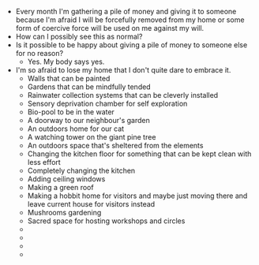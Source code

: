 - Every month I'm gathering a pile of money and giving it to someone because I'm afraid I will be forcefully removed from my home or some form of coercive force will be used on me against my will.
- How can I possibly see this as normal?
- Is it possible to be happy about giving a pile of money to someone else for no reason?
	- Yes. My body says yes.
- I'm so afraid to lose my home that I don't quite dare to embrace it.
	- Walls that can be painted
	- Gardens that can be mindfully tended
	- Rainwater collection systems that can be cleverly installed
	- Sensory deprivation chamber for self exploration
	- Bio-pool to be in the water
	- A doorway to our neighbour's garden
	- An outdoors home for our cat
	- A watching tower on the giant pine tree
	- An outdoors space that's sheltered from the elements
	- Changing the kitchen floor for something that can be kept clean with less effort
	- Completely changing the kitchen
	- Adding ceiling windows
	- Making a green roof
	- Making a hobbit home for visitors and maybe just moving there and leave current house for visitors instead
	- Mushrooms gardening
	- Sacred space for hosting workshops and circles
	-
	-
	-
	-